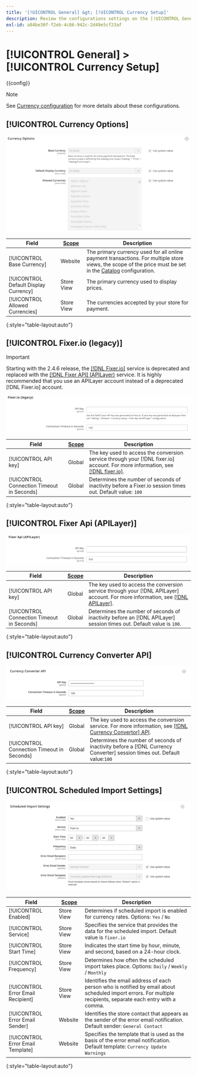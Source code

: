 ```yaml
---
title: '[!UICONTROL General] &gt; [!UICONTROL Currency Setup]'
description: Review the configurations settings on the [!UICONTROL General] &gt; [!UICONTROL Currency Setup] page of the Commerce Admin.
exl-id: a84be30f-f2eb-4c86-942c-2d49e5cf23af
---
```

# [!UICONTROL General] > [!UICONTROL Currency Setup]

{{config}}

>[!NOTE]
>
>See [Currency configuration](../../stores-purchase/currency-configuration.md) for more details about these configurations.

## [!UICONTROL Currency Options]

![Currency Setup > Currency Options](./assets/currency-setup-currency-options.png)<!-- zoom -->

|Field|[Scope](../../getting-started/websites-stores-views.md#scope-settings)|Description|
|--- |--- |--- |
|[!UICONTROL Base Currency]|Website|The primary currency used for all online payment transactions. For multiple store views, the scope of the price  must be set in the [Catalog](../catalog/catalog.md) configuration.|
|[!UICONTROL Default Display Currency]|Store View|The primary currency used to display prices.|
|[!UICONTROL Allowed Currencies]|Store View|The currencies accepted by your store for payment.|

{:style="table-layout:auto"}

## [!UICONTROL Fixer.io (legacy)]

>[!IMPORTANT]
>
>Starting with the 2.4.6 release, the [[!DNL Fixer.io]](https://fixer.io/) service is deprecated and replaced with the [[!DNL Fixer API] (APILayer)](https://apilayer.com/marketplace/fixer-api) service. It is highly recommended that you use an APILayer account instead of a deprecated [!DNL Fixer.io] account.

![Currency Setup > Fixer.io](./assets/currency-setup-fixer.png)<!-- zoom -->

|Field|[Scope](../../getting-started/websites-stores-views.md#scope-settings)|Description|
|--- |--- |--- |
|[!UICONTROL API key]|Global|The key used to access the conversion service through your [!DNL fixer.io] account. For more information, see [[!DNL fixer.io]](https://fixer.io/).|
|[!UICONTROL Connection Timeout in Seconds]|Global|Determines the number of seconds of inactivity before a Fixer.io session times out. Default value: `100`|

{:style="table-layout:auto"}

## [!UICONTROL Fixer Api (APILayer)]

![Currency Setup > Fixer Api (APILayer)](./assets/currency-setup-fixer-api.png)<!-- zoom -->

|Field|[Scope](../../getting-started/websites-stores-views.md#scope-settings)|Description|
|--- |--- |--- |
|[!UICONTROL API key]|Global|The key used to access the conversion service through your [!DNL APILayer] account. For more information, see [[!DNL APILayer]](https://apilayer.com/).|
|[!UICONTROL Connection Timeout in Seconds]|Global|Determines the number of seconds of inactivity before an [!DNL APILayer] session times out. Default value is `100`.|

{:style="table-layout:auto"}

## [!UICONTROL Currency Converter API]

![Currency Setup > Currency Converter API](./assets/currency-setup-converter.png)<!-- zoom -->

|Field|[Scope](../../getting-started/websites-stores-views.md#scope-settings)|Description|
|--- |--- |--- |
|[!UICONTROL API key]|Global|The key used to access the conversion service. For more information, see [[!DNL Currency Convertor] API](https://free.currencyconverterapi.com/).|
|[!UICONTROL Connection Timeout in Seconds]|Global|Determines the number of seconds of inactivity before a [!DNL Currency Converter] session times out. Default value:`100`|

{:style="table-layout:auto"}

## [!UICONTROL Scheduled Import Settings]

![Currency Setup > Scheduled Import Settings](./assets/currency-setup-scheduled-import-settings.png)<!-- zoom -->

|Field|[Scope](../../getting-started/websites-stores-views.md#scope-settings)|Description|
|--- |--- |--- |
|[!UICONTROL Enabled]|Store View|Determines if scheduled import is enabled for currency rates. Options: `Yes` / `No`|
|[!UICONTROL Service]|Store View|Specifies the service that provides the data for the scheduled import. Default value is `fixer.io`|
|[!UICONTROL Start Time]|Store View|Indicates the start time by hour, minute, and second, based on a 24-hour clock.|
|[!UICONTROL Frequency]|Store View|Determines how often the scheduled import takes place. Options: `Daily` / `Weekly` / `Monthly`|
|[!UICONTROL Error Email Recipient]|Store View|Identifies the email address of each person who is notified by email about scheduled import errors. For multiple recipients, separate each entry with a comma.|
|[!UICONTROL Error Email Sender]|Website|Identifies the store contact that appears as the sender of the error email notification. Default sender: `General Contact`|
|[!UICONTROL Error Email Template]|Website|Specifies the template that is used as the basis of the error email notification. Default template: `Currency Update Warnings`|

{:style="table-layout:auto"}
